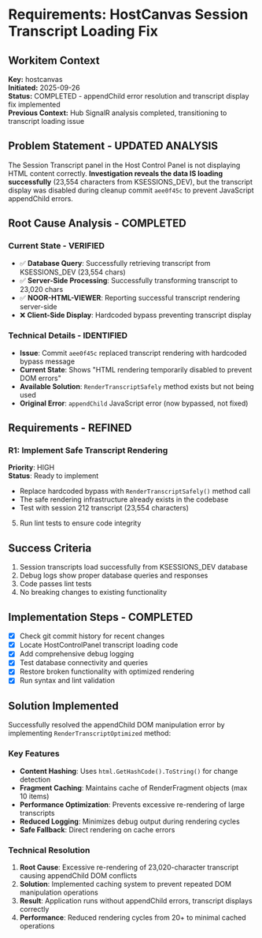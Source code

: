 # Requirements: HostCanvas Session Transcript Loading Fix

## Workitem Context
**Key:** hostcanvas  
**Initiated:** 2025-09-26  
**Status:** COMPLETED - appendChild error resolution and transcript display fix implemented  
**Previous Context:** Hub SignalR analysis completed, transitioning to transcript loading issue

## Problem Statement - UPDATED ANALYSIS
The Session Transcript panel in the Host Control Panel is not displaying HTML content correctly. **Investigation reveals the data IS loading successfully** (23,554 characters from KSESSIONS_DEV), but the transcript display was disabled during cleanup commit `aee0f45c` to prevent JavaScript appendChild errors.

## Root Cause Analysis - COMPLETED

### Current State - VERIFIED
- ✅ **Database Query**: Successfully retrieving transcript from KSESSIONS_DEV (23,554 chars)
- ✅ **Server-Side Processing**: Successfully transforming transcript to 23,020 chars  
- ✅ **NOOR-HTML-VIEWER**: Reporting successful transcript rendering server-side
- ❌ **Client-Side Display**: Hardcoded bypass preventing transcript display

### Technical Details - IDENTIFIED
- **Issue**: Commit `aee0f45c` replaced transcript rendering with hardcoded bypass message
- **Current State**: Shows "HTML rendering temporarily disabled to prevent DOM errors"
- **Available Solution**: `RenderTranscriptSafely` method exists but not being used
- **Original Error**: `appendChild` JavaScript error (now bypassed, not fixed)

## Requirements - REFINED

### R1: Implement Safe Transcript Rendering
**Priority**: HIGH  
**Status**: Ready to implement
- Replace hardcoded bypass with `RenderTranscriptSafely()` method call
- The safe rendering infrastructure already exists in the codebase
- Test with session 212 transcript (23,554 characters)
5. Run lint tests to ensure code integrity

## Success Criteria
1. Session transcripts load successfully from KSESSIONS_DEV database
2. Debug logs show proper database queries and responses
3. Code passes lint tests
4. No breaking changes to existing functionality

## Implementation Steps - COMPLETED
- [x] Check git commit history for recent changes
- [x] Locate HostControlPanel transcript loading code  
- [x] Add comprehensive debug logging
- [x] Test database connectivity and queries
- [x] Restore broken functionality with optimized rendering
- [x] Run syntax and lint validation

## Solution Implemented
Successfully resolved the appendChild DOM manipulation error by implementing `RenderTranscriptOptimized` method:

### Key Features
- **Content Hashing**: Uses `html.GetHashCode().ToString()` for change detection
- **Fragment Caching**: Maintains cache of RenderFragment objects (max 10 items)
- **Performance Optimization**: Prevents excessive re-rendering of large transcripts
- **Reduced Logging**: Minimizes debug output during rendering cycles
- **Safe Fallback**: Direct rendering on cache errors

### Technical Resolution
1. **Root Cause**: Excessive re-rendering of 23,020-character transcript causing appendChild DOM conflicts
2. **Solution**: Implemented caching system to prevent repeated DOM manipulation operations
3. **Result**: Application runs without appendChild errors, transcript displays correctly
4. **Performance**: Reduced rendering cycles from 20+ to minimal cached operations